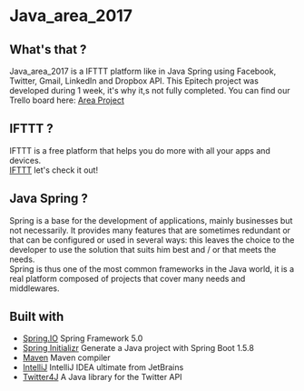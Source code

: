 # Java_area_2017
## What's that ?
Java_area_2017 is a IFTTT platform like in Java Spring using Facebook, Twitter, Gmail, LinkedIn and Dropbox API.
This Epitech project was developed during 1 week, it's why it,s not fully completed.
You can find our Trello board here: [Area Project](https://trello.com/b/n0ZDqN1r/area)
## IFTTT ?
IFTTT is a free platform that helps you do more with all your apps and devices.<br/>
[IFTTT](https://ifttt.com/discover) let's check it out!
## Java Spring ?
Spring is a base for the development of applications, mainly businesses but not necessarily. It provides many features that are sometimes redundant or that can be configured or used in several ways: this leaves the choice to the developer to use the solution that suits him best and / or that meets the needs.</br>
Spring is thus one of the most common frameworks in the Java world, it is a real platform composed of projects that cover many needs and middlewares.
## Built with
* [Spring.IO](https://spring.io) Spring Framework 5.0
* [Spring Initializr](https://start.spring.io) Generate a Java project with Spring Boot 1.5.8
* [Maven](https://maven.apache.org) Maven compiler
* [IntelliJ](https://www.jetbrains.com/idea/) IntelliJ IDEA ultimate from JetBrains
* [Twitter4J](http://twitter4j.org) A Java library for the Twitter API
 
